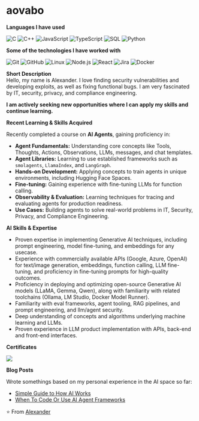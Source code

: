 # **aovabo**

**Languages I have used**

![C](https://img.shields.io/badge/-C-000000?style=flat&logo=C)
![C++](https://img.shields.io/badge/-C++-000000?style=flat&logo=C%2B%2B&logoColor=00599C)
![JavaScript](https://img.shields.io/badge/-JavaScript-000000?style=flat&logo=javascript)
![TypeScript](https://img.shields.io/badge/-TypeScript-000000?style=flat&logo=typescript&logoColor=007ACC)
![SQL](https://img.shields.io/badge/-SQL-000000?style=flat&logo=MySQL)
![Python](https://img.shields.io/badge/-Python-000000?style=flat&logo=python)

**Some of the technologies I have worked with**

![Git](https://img.shields.io/badge/-Git-000000?style=flat&logo=git&logoColor=F05032)
![GitHub](https://img.shields.io/badge/-GitHub-000000?style=flat&logo=github&logoColor=FFFFFF)
![Linux](https://img.shields.io/badge/-Linux-000000?style=flat&logo=linux&logoColor=FCC624)
![Node.js](https://img.shields.io/badge/-Node.js-000000?style=flat&logo=node.js&logoColor=339933)
![React](https://img.shields.io/badge/-React-000000?style=flat&logo=React&logoColor=61DAFB)
![Jira](https://img.shields.io/badge/-Jira-000000?style=flat&logo=jira&logoColor=0052CC)
![Docker](https://img.shields.io/badge/-Docker-000000?style=flat&logo=docker&logoColor=2496ED)


**Short Description**  
Hello, my name is Alexander. I love finding security vulnerabilities and developing exploits, as well as fixing functional bugs. I am very fascinated by IT, security, privacy, and compliance engineering.

**I am actively seeking new opportunities where I can apply my skills and continue learning.**

**Recent Learning & Skills Acquired**

Recently completed a course on **AI Agents**, gaining proficiency in:

*   **Agent Fundamentals:** Understanding core concepts like Tools, Thoughts, Actions, Observations, LLMs, messages, and chat templates.
*   **Agent Libraries:** Learning to use established frameworks such as `smolagents`, `LlamaIndex`, and `LangGraph`.
*   **Hands-on Development:** Applying concepts to train agents in unique environments, including Hugging Face Spaces.
*   **Fine-tuning:** Gaining experience with fine-tuning LLMs for function calling.
*   **Observability & Evaluation:** Learning techniques for tracing and evaluating agents for production readiness.
*   **Use Cases:** Building agents to solve real-world problems in IT, Security, Privacy, and Compliance Engineering.

**AI Skills & Expertise**

*   Proven expertise in implementing Generative AI techniques, including prompt engineering, model fine-tuning, and embeddings for any usecase.
*   Experience with commercially available APIs (Google, Azure, OpenAI) for text/image generation, embeddings, function calling, LLM fine-tuning, and proficiency in fine-tuning prompts for high-quality outcomes.
*   Proficiency in deploying and optimizing open-source Generative AI models (LLaMA, Gemma, Qwen), along with familiarity with related toolchains (Ollama, LM Studio, Docker Model Runner).
*   Familiarity with eval frameworks, agent tooling, RAG pipelines, and prompt engineering, and llm/agent security.
*   Deep understanding of concepts and algorithms underlying machine learning and LLMs.
*   Proven experience in LLM product implementation with APIs, back-end and front-end interfaces.


**Certificates**
<!--

<img src="https://cdn-uploads.huggingface.co/production/uploads/noauth/D5F5Mfn5OuT76UNb-Vdst.webp" /> 
-->

<img src="https://cdn-uploads.huggingface.co/production/uploads/noauth/2J37FeZQwKhUcFtgxsDYh.webp" />

**Blog Posts**

Wrote somethings based on my personal experience in the AI space so far:

*   [Simple Guide to How AI Works](https://huggingface.co/blog/aovabo/simple-guide-how-ai-really-works)
*   [When To Code Or Use AI Agent Frameworks](https://huggingface.co/blog/aovabo/choosing-an-ai-agent-framework)

⭐️ From [Alexander](https://github.com/aovabo)
